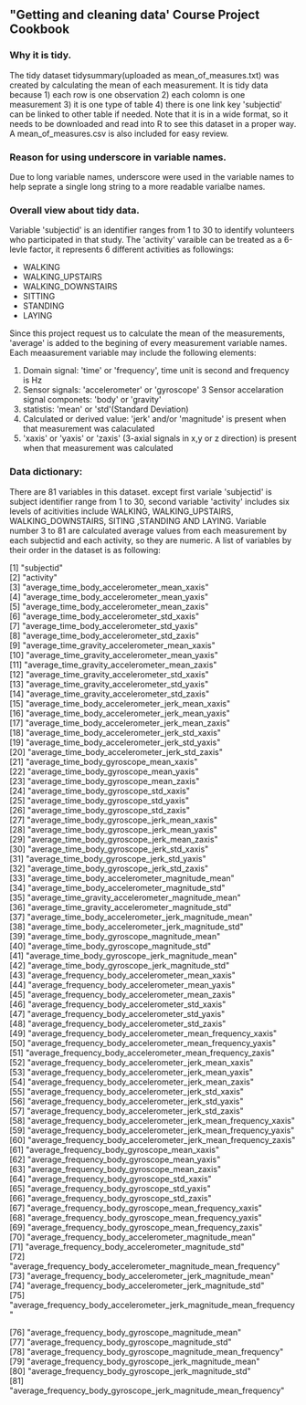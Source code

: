 ##  "Getting and cleaning data' Course Project Cookbook

### Why it is tidy.

The tidy dataset tidysummary(uploaded as mean_of_measures.txt) was created by calculating the mean of each measurement. It is tidy data because 1) each row is one observation 2) each colomn is one measurement 3) it is one type of table 4) there is one link key 'subjectid' can be linked to other table if needed. Note that it is in a wide format, so it needs to be downloaded and read into R to see this dataset in a proper way. A mean_of_measures.csv is also included for easy review. 
 
### Reason for using underscore in variable names.

Due to long variable names, underscore were used in the variable names to help seprate a single long string to a more readable varialbe names.

### Overall view about tidy data.

Variable 'subjectid' is an identifier ranges from 1 to 30 to identify volunteers who participated in that study. The 'activity' varaible can be treated as a 6-levle factor, it represents 6 different activities as followings: 

*  WALKING
*  WALKING_UPSTAIRS
*  WALKING_DOWNSTAIRS
*  SITTING
*  STANDING
*  LAYING

Since this project request us to calculate the mean of the measurements, 'average' is added to the begining of every measurement variable names.   Each meaasurement variable may include the following elements:

 1. Domain signal: 'time' or 'frequency', time unit is second and frequency is Hz
 2. Sensor signals: 'accelerometer' or 'gyroscope' 
 3  Sensor accelaration signal componets: 'body' or 'gravity'
 4. statistis: 'mean' or 'std'(Standard Deviation)
 5. Calculated or derived value: 'jerk' and/or 'magnitude' is present when that measurement was calaculated
 6. 'xaxis' or 'yaxis' or 'zaxis' (3-axial signals in x,y or z direction) is present when that measurement was calculated

### Data dictionary:

There are 81 variables in this dataset. except first variale 'subjectid' is subject identifier range from 1 to 30, second variable 'activity' includes six levels of acitivities include WALKING, WALKING_UPSTAIRS, WALKING_DOWNSTAIRS, SITING ,STANDING AND LAYING. Variable number 3 to 81 are calculated average values from each measurement by each subjectid and each activity, so they are numeric. A list of variables by their order in the dataset is as following:

 [1] "subjectid"                                                         
 [2] "activity"                                                          
 [3] "average_time_body_accelerometer_mean_xaxis"                        
 [4] "average_time_body_accelerometer_mean_yaxis"                        
 [5] "average_time_body_accelerometer_mean_zaxis"                        
 [6] "average_time_body_accelerometer_std_xaxis"                         
 [7] "average_time_body_accelerometer_std_yaxis"                         
 [8] "average_time_body_accelerometer_std_zaxis"                         
 [9] "average_time_gravity_accelerometer_mean_xaxis"                     
[10] "average_time_gravity_accelerometer_mean_yaxis"                     
[11] "average_time_gravity_accelerometer_mean_zaxis"                     
[12] "average_time_gravity_accelerometer_std_xaxis"                      
[13] "average_time_gravity_accelerometer_std_yaxis"                      
[14] "average_time_gravity_accelerometer_std_zaxis"                      
[15] "average_time_body_accelerometer_jerk_mean_xaxis"                   
[16] "average_time_body_accelerometer_jerk_mean_yaxis"                   
[17] "average_time_body_accelerometer_jerk_mean_zaxis"                   
[18] "average_time_body_accelerometer_jerk_std_xaxis"                    
[19] "average_time_body_accelerometer_jerk_std_yaxis"                    
[20] "average_time_body_accelerometer_jerk_std_zaxis"                    
[21] "average_time_body_gyroscope_mean_xaxis"                            
[22] "average_time_body_gyroscope_mean_yaxis"                            
[23] "average_time_body_gyroscope_mean_zaxis"                            
[24] "average_time_body_gyroscope_std_xaxis"                             
[25] "average_time_body_gyroscope_std_yaxis"                             
[26] "average_time_body_gyroscope_std_zaxis"                             
[27] "average_time_body_gyroscope_jerk_mean_xaxis"                       
[28] "average_time_body_gyroscope_jerk_mean_yaxis"                       
[29] "average_time_body_gyroscope_jerk_mean_zaxis"                       
[30] "average_time_body_gyroscope_jerk_std_xaxis"                        
[31] "average_time_body_gyroscope_jerk_std_yaxis"                        
[32] "average_time_body_gyroscope_jerk_std_zaxis"                        
[33] "average_time_body_accelerometer_magnitude_mean"                    
[34] "average_time_body_accelerometer_magnitude_std"                     
[35] "average_time_gravity_accelerometer_magnitude_mean"                 
[36] "average_time_gravity_accelerometer_magnitude_std"                  
[37] "average_time_body_accelerometer_jerk_magnitude_mean"               
[38] "average_time_body_accelerometer_jerk_magnitude_std"                
[39] "average_time_body_gyroscope_magnitude_mean"                        
[40] "average_time_body_gyroscope_magnitude_std"                         
[41] "average_time_body_gyroscope_jerk_magnitude_mean"                   
[42] "average_time_body_gyroscope_jerk_magnitude_std"                    
[43] "average_frequency_body_accelerometer_mean_xaxis"                   
[44] "average_frequency_body_accelerometer_mean_yaxis"                   
[45] "average_frequency_body_accelerometer_mean_zaxis"                   
[46] "average_frequency_body_accelerometer_std_xaxis"                    
[47] "average_frequency_body_accelerometer_std_yaxis"                    
[48] "average_frequency_body_accelerometer_std_zaxis"                    
[49] "average_frequency_body_accelerometer_mean_frequency_xaxis"         
[50] "average_frequency_body_accelerometer_mean_frequency_yaxis"         
[51] "average_frequency_body_accelerometer_mean_frequency_zaxis"         
[52] "average_frequency_body_accelerometer_jerk_mean_xaxis"              
[53] "average_frequency_body_accelerometer_jerk_mean_yaxis"              
[54] "average_frequency_body_accelerometer_jerk_mean_zaxis"              
[55] "average_frequency_body_accelerometer_jerk_std_xaxis"               
[56] "average_frequency_body_accelerometer_jerk_std_yaxis"               
[57] "average_frequency_body_accelerometer_jerk_std_zaxis"               
[58] "average_frequency_body_accelerometer_jerk_mean_frequency_xaxis"    
[59] "average_frequency_body_accelerometer_jerk_mean_frequency_yaxis"    
[60] "average_frequency_body_accelerometer_jerk_mean_frequency_zaxis"    
[61] "average_frequency_body_gyroscope_mean_xaxis"                       
[62] "average_frequency_body_gyroscope_mean_yaxis"                       
[63] "average_frequency_body_gyroscope_mean_zaxis"                       
[64] "average_frequency_body_gyroscope_std_xaxis"                        
[65] "average_frequency_body_gyroscope_std_yaxis"                        
[66] "average_frequency_body_gyroscope_std_zaxis"                        
[67] "average_frequency_body_gyroscope_mean_frequency_xaxis"             
[68] "average_frequency_body_gyroscope_mean_frequency_yaxis"             
[69] "average_frequency_body_gyroscope_mean_frequency_zaxis"             
[70] "average_frequency_body_accelerometer_magnitude_mean"               
[71] "average_frequency_body_accelerometer_magnitude_std"                
[72] "average_frequency_body_accelerometer_magnitude_mean_frequency"     
[73] "average_frequency_body_accelerometer_jerk_magnitude_mean"          
[74] "average_frequency_body_accelerometer_jerk_magnitude_std"           
[75] "average_frequency_body_accelerometer_jerk_magnitude_mean_frequency"

[76] "average_frequency_body_gyroscope_magnitude_mean"                   
[77] "average_frequency_body_gyroscope_magnitude_std"                    
[78] "average_frequency_body_gyroscope_magnitude_mean_frequency"         
[79] "average_frequency_body_gyroscope_jerk_magnitude_mean"              
[80] "average_frequency_body_gyroscope_jerk_magnitude_std"               
[81] "average_frequency_body_gyroscope_jerk_magnitude_mean_frequency" 